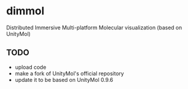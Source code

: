 # dimmol
Distributed Immersive Multi-platform Molecular visualization (based on UnityMol)

## TODO
- upload code
- make a fork of UnityMol's official repository
- update it to be based on UnityMol 0.9.6

